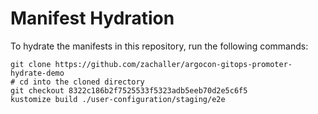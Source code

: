 # Manifest Hydration

To hydrate the manifests in this repository, run the following commands:

```shell
git clone https://github.com/zachaller/argocon-gitops-promoter-hydrate-demo
# cd into the cloned directory
git checkout 8322c186b2f7525533f5323adb5eeb70d2e5c6f5
kustomize build ./user-configuration/staging/e2e
```
